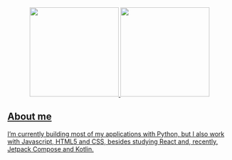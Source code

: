 <div align="center">
  <a href="https://github.com/davifelipef">
  <img height="200em" src="https://github-readme-stats.vercel.app/api?username=davifelipef&show_icons=true&theme=transparent"/>
  <img height="200em" src="https://github-readme-stats.vercel.app/api/top-langs/?username=davifelipef&layout=compact&langs_count=8&theme=transparent"/>
</div>

## About me
I’m currently building most of my applications with Python, but I also work with Javascript, HTML5 and CSS, besides studying React and, recently, Jetpack Compose and Kotlin.

<!---
davifelipef/davifelipef is a ✨ special ✨ repository because its `README.md` (this file) appears on your GitHub profile.
You can click the Preview link to take a look at your changes.
--->
